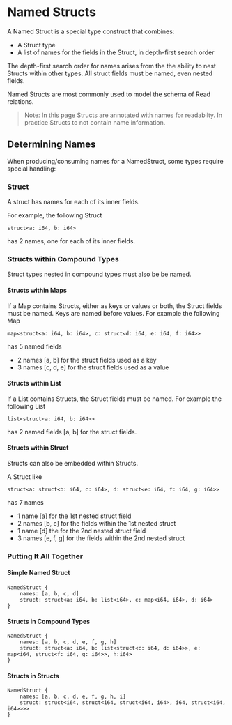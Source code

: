 # Named Structs

A Named Struct is a special type construct that combines:
* A Struct type
* A list of names for the fields in the Struct, in depth-first search order

The depth-first search order for names arises from the the ability to nest Structs within other types. All struct fields must be named, even nested fields.

Named Structs are most commonly used to model the schema of Read relations.

> Note: In this page Structs are annotated with names for readabilty.
> In practice Structs to not contain name information.

## Determining Names
When producing/consuming names for a NamedStruct, some types require special handling:

### Struct
A struct has names for each of its inner fields.

For example, the following Struct
```
struct<a: i64, b: i64>
```
has 2 names, one for each of its inner fields.

### Structs within Compound Types
Struct types nested in compound types must also be be named.

#### Structs within Maps
If a Map contains Structs, either as keys or values or both, the Struct fields must be named. Keys are named before values. For example the following Map
```
map<struct<a: i64, b: i64>, c: struct<d: i64, e: i64, f: i64>>
```
has 5 named fields
* 2 names [a, b] for the struct fields used as a key
* 3 names [c, d, e] for the struct fields used as a value

#### Structs within List
If a List contains Structs, the Struct fields must be named. For example the following List
```
list<struct<a: i64, b: i64>>
```
has 2 named fields [a, b] for the struct fields.

#### Structs within Struct
Structs can also be embedded within Structs.

A Struct like
```
struct<a: struct<b: i64, c: i64>, d: struct<e: i64, f: i64, g: i64>>
```
has 7 names
* 1 name [a] for the 1st nested struct field
* 2 names [b, c] for the fields within the 1st nested struct
* 1 name [d] the for the 2nd nested struct field
* 3 names [e, f, g] for the fields within the 2nd nested struct

### Putting It All Together

#### Simple Named Struct
```
NamedStruct {
    names: [a, b, c, d]
    struct: struct<a: i64, b: list<i64>, c: map<i64, i64>, d: i64>
}
```

#### Structs in Compound Types
```
NamedStruct {
    names: [a, b, c, d, e, f, g, h]
    struct: struct<a: i64, b: list<struct<c: i64, d: i64>>, e: map<i64, struct<f: i64, g: i64>>, h:i64>
}
```

#### Structs in Structs
```
NamedStruct {
    names: [a, b, c, d, e, f, g, h, i]
    struct: struct<i64, struct<i64, struct<i64, i64>, i64, struct<i64, i64>>>>
}
```

